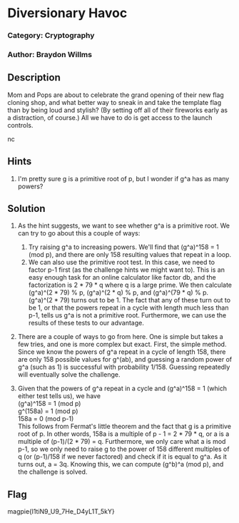 # Diversionary Havoc
### Category: Cryptography
### Author: Braydon Willms

## Description

Mom and Pops are about to celebrate the grand opening of their new flag cloning shop, and what better way to sneak in and take the template flag than by being loud and stylish? (By setting off all of their fireworks early as a distraction, of course.) All we have to do is get access to the launch controls.

nc <ip> <port>

## Hints

1. I'm pretty sure g is a primitive root of p, but I wonder if g^a has as many powers?

## Solution

1. As the hint suggests, we want to see whether g^a is a primitive root. We can try to go about this a couple of ways: 
	1. Try raising g^a to increasing powers. We'll find that (g^a)^158 = 1 (mod p), and there are only 158 resulting values that repeat in a loop.
	2. We can also use the primitive root test. In this case, we need to factor p-1 first (as the challenge hints we might want to). This is an easy enough task for an online calculator like factor db, and the factorization is 2 * 79 * q where q is a large prime. We then calculate (g^a)^(2 * 79) % p, (g^a)^(2 * q) % p, and (g^a)^(79 * q) % p. (g^a)^(2 * 79) turns out to be 1. The fact that any of these turn out to be 1, or that the powers repeat in a cycle with length much less than p-1, tells us g^a is not a primitive root. Furthermore, we can use the results of these tests to our advantage.

2. There are a couple of ways to go from here. One is simple but takes a few tries, and one is more complex but exact. First, the simple method. Since we know the powers of g^a repeat in a cycle of length 158, there are only 158 possible values for g^(ab), and guessing a random power of g^a (such as 1) is successful with probability 1/158. Guessing repeatedly will eventually solve the challenge.

3. Given that the powers of g^a repeat in a cycle and (g^a)^158 = 1 (which either test tells us), we have <br>
(g^a)^158 = 1 (mod p) <br>
g^(158a) = 1 (mod p) <br>
158a = 0 (mod p-1) <br>
This follows from Fermat's little theorem and the fact that g is a primitive root of p. In other words, 158a is a multiple of p - 1 = 2 * 79 * q, or a is a multiple of (p-1)/(2 * 79) = q. Furthermore, we only care what a is mod p-1, so we only need to raise g to the power of 158 different multiples of q (or (p-1)/158 if we never factored) and check if it is equal to g^a. As it turns out, a = 3q. Knowing this, we can compute (g^b)^a (mod p), and the challenge is solved.

## Flag

magpie{l1tiN9\_U9\_7He\_D4yL1T\_5kY}
